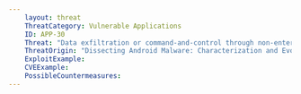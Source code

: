 ```yaml
---
    layout: threat
    ThreatCategory: Vulnerable Applications
    ID: APP-30
    Threat: "Data exfiltration or command-and-control through non-enterprise controlled network or other out-of-band channel (e.g. cellular data, SMS) to avoid enterprise network monitoring"
    ThreatOrigin: "Dissecting Android Malware: Characterization and Evolution [^85]"
    ExploitExample:
    CVEExample:
    PossibleCountermeasures:
---
```


